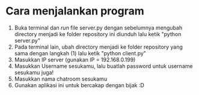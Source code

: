 # Cara menjalankan program
1. Buka terminal dan _run_ file server.py dengan sebelumnya mengubah directory menjadi ke folder repository ini diunduh lalu ketik "python server.py"
2. Pada terminal lain, ubah directory menjadi ke folder repository yang sama dengan langkah (1) lalu ketik "python client.py"
3. Masukkan IP server (gunakan IP = 192.168.0.199)
4. Masukkan Username sesukamu, lalu buatlah password untuk username sesukamu juga!
5. Masukkan nama chatroom sesukamu
6. Gunakan aplikasi ini untuk bercakap dengan bijak :D
